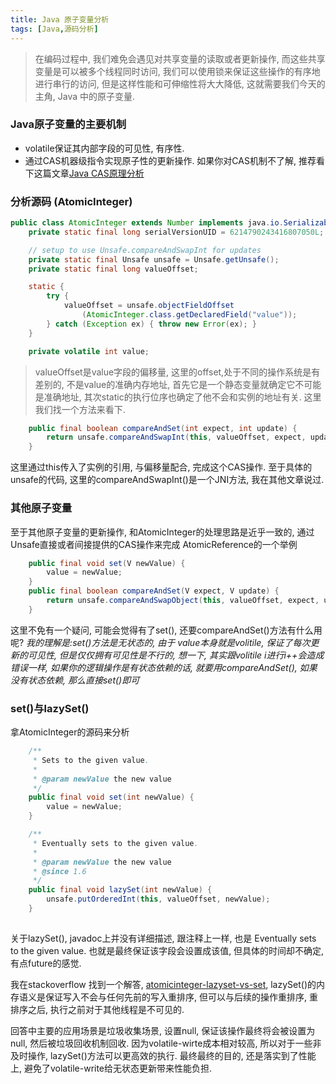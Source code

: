```yaml
---
title: Java 原子变量分析
tags: [Java,源码分析]
---
```

>在编码过程中, 我们难免会遇见对共享变量的读取或者更新操作, 而这些共享变量是可以被多个线程同时访问, 我们可以使用锁来保证这些操作的有序地进行串行的访问, 但是这样性能和可伸缩性将大大降低, 这就需要我们今天的主角, Java
中的原子变量.


### Java原子变量的主要机制
- volatile保证其内部字段的可见性, 有序性.
- 通过CAS机器级指令实现原子性的更新操作.
如果你对CAS机制不了解, 推荐看下这篇文章[Java CAS原理分析](https://github.com/youngxinler/JavaGrowthRoad/blob/master/Eassy/basics/Java%20CAS%E5%8E%9F%E7%90%86%E5%88%86%E6%9E%90.md)


### 分析源码 (AtomicInteger)

```java
public class AtomicInteger extends Number implements java.io.Serializable {
    private static final long serialVersionUID = 6214790243416807050L;

    // setup to use Unsafe.compareAndSwapInt for updates
    private static final Unsafe unsafe = Unsafe.getUnsafe();
    private static final long valueOffset;

    static {
        try {
            valueOffset = unsafe.objectFieldOffset
                (AtomicInteger.class.getDeclaredField("value"));
        } catch (Exception ex) { throw new Error(ex); }
    }

    private volatile int value;
```
>valueOffset是value字段的偏移量, 这里的offset,处于不同的操作系统是有差别的, 不是value的准确内存地址, 首先它是一个静态变量就确定它不可能是准确地址, 其次static的执行位序也确定了他不会和实例的地址有关.
这里我们找一个方法来看下.

```java
    public final boolean compareAndSet(int expect, int update) {
        return unsafe.compareAndSwapInt(this, valueOffset, expect, update);
    }
```

这里通过this传入了实例的引用, 与偏移量配合, 完成这个CAS操作.
至于具体的unsafe的代码, 这里的compareAndSwapInt()是一个JNI方法, 我在其他文章说过.

### 其他原子变量
至于其他原子变量的更新操作, 和AtomicInteger的处理思路是近乎一致的, 通过Unsafe直接或者间接提供的CAS操作来完成
AtomicReference的一个举例
```java
    public final void set(V newValue) {
        value = newValue;
    }
    public final boolean compareAndSet(V expect, V update) {
        return unsafe.compareAndSwapObject(this, valueOffset, expect, update);
    }
```
这里不免有一个疑问, 可能会觉得有了set(), 还要compareAndSet()方法有什么用呢?
*我的理解是:set()方法是无状态的, 由于 value本身就是volitile, 保证了每次更新的可见性, 但是仅仅拥有可见性是不行的, 想一下, 其实跟volitile i进行i++会造成错误一样, 如果你的逻辑操作是有状态依赖的话, 就要用compareAndSet(), 如果没有状态依赖, 那么直接set()即可*

### set()与lazySet()
拿AtomicInteger的源码来分析

```java  
    /**
     * Sets to the given value.
     *
     * @param newValue the new value
     */
    public final void set(int newValue) {
        value = newValue;
    }

    /**
     * Eventually sets to the given value.
     *
     * @param newValue the new value
     * @since 1.6
     */
    public final void lazySet(int newValue) {
        unsafe.putOrderedInt(this, valueOffset, newValue);
    }
	
```

关于lazySet(), javadoc上并没有详细描述, 跟注释上一样, 也是 Eventually sets to the given value. 也就是最终保证该字段会设置成该值, 但具体的时间却不确定, 有点future的感觉.  

我在stackoverflow 找到一个解答, [atomicinteger-lazyset-vs-set](https://stackoverflow.com/questions/1468007/atomicinteger-lazyset-vs-set),
lazySet()的内存语义是保证写入不会与任何先前的写入重排序, 但可以与后续的操作重排序, 重排序之后, 执行之前对于其他线程是不可见的.  

回答中主要的应用场景是垃圾收集场景, 设置null, 保证该操作最终将会被设置为null, 然后被垃圾回收机制回收. 因为volatile-wirte成本相对较高, 所以对于一些非及时操作,  lazySet()方法可以更高效的执行. 最终最终的目的, 还是落实到了性能上,  避免了volatile-write给无状态更新带来性能负担.

